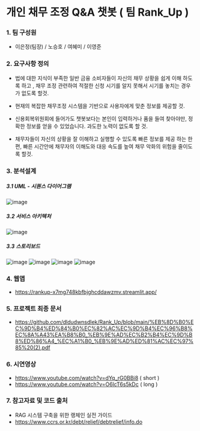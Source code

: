 # 개인 채무 조정 Q&A 챗봇 ( 팀 Rank_Up )
### 1. 팀 구성원
* 이은정(팀장) / 노승호 / 여혜미 / 이영준

### 2. 요구사항 정의
* 법에 대한 지식이 부족한 일반 금융 소비자들이 자신의 채무 상황을  쉽게 이해 하도록 하고 , 채무 조정 관련하여 적절한 신청 시기를 알지 못해서 시기를 놓치는 경우가 없도록  할것.

* 현재의 복잡한 채무조정 시스템을 기반으로 사용자에게 맞춘 정보를  제공할 것.

* 신용회복위원회에 들어가도 챗봇보다는 본인이 입력하거나 품을 들여 찾아야만, 정확한 정보를 얻을 수 있었습니다.  과도한 노력이 없도록 할 것.

* 채무자들이 자신의 상황을 잘 이해하고 실행할 수 있도록 빠른 정보를 제공 하는 한편, 빠른 시간안에 채무자의 이해도와 대응 속도를 높여 채무 악화의 위험을 줄이도록 할것.

### 3. 분석설계
##### 3.1 UML - 시퀀스 다이어그램
![image](https://github.com/user-attachments/assets/4d7e1182-5841-4330-8c6b-7c5d2bbe8628)
##### 3.2 서비스 아키텍처
![image](https://github.com/user-attachments/assets/3161eb3d-b9fb-4313-b0be-169d47ddcf52)
##### 3.3 스토리보드
![image](https://github.com/user-attachments/assets/dfbdf7a3-c2d9-42c2-8579-4e6d3e9444f5)
![image](https://github.com/user-attachments/assets/52fe9c4e-9843-40c1-afd4-1c94db0ef627)
![image](https://github.com/user-attachments/assets/37cafa92-1df0-4f4d-bad3-144f72534db1)
![image](https://github.com/user-attachments/assets/43b652a7-857d-4a50-8838-847facf3b1ea)



### 4. 웹앱
* https://rankup-x7mg748kbfbjghcddawzmv.streamlit.app/

### 5. 프로젝트 최종 문서
* https://github.com/dldudwnsdlek/Rank_Up/blob/main/%EB%8D%B0%EC%9D%B4%ED%84%B0%EC%82%AC%EC%9D%B4%EC%96%B8%EC%8A%A43%EA%B8%B0_%EB%9E%AD%EC%B2%B4%EC%9D%B8%ED%86%A4_%EC%A1%B0_%EB%9E%AD%ED%81%AC%EC%97%85%20(2).pdf

### 6. 시연영상
* https://www.youtube.com/watch?v=dYq_rG0BBi8  ( short )
* https://www.youtube.com/watch?v=O6lcT6s5kDc  ( long  )

### 7. 참고자료 및 코드 출처

* RAG 시스템 구축을 위한 랭체인 실전 가이드
* https://www.ccrs.or.kr/debt/relief/debtrelief/info.do
